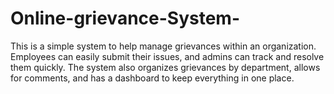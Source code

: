 # Online-grievance-System-

This is a simple system to help manage grievances within an organization.
Employees can easily submit their issues, and admins can track and resolve them quickly. 
The system also organizes grievances by department, allows for comments, and has a dashboard to keep everything in one place.
